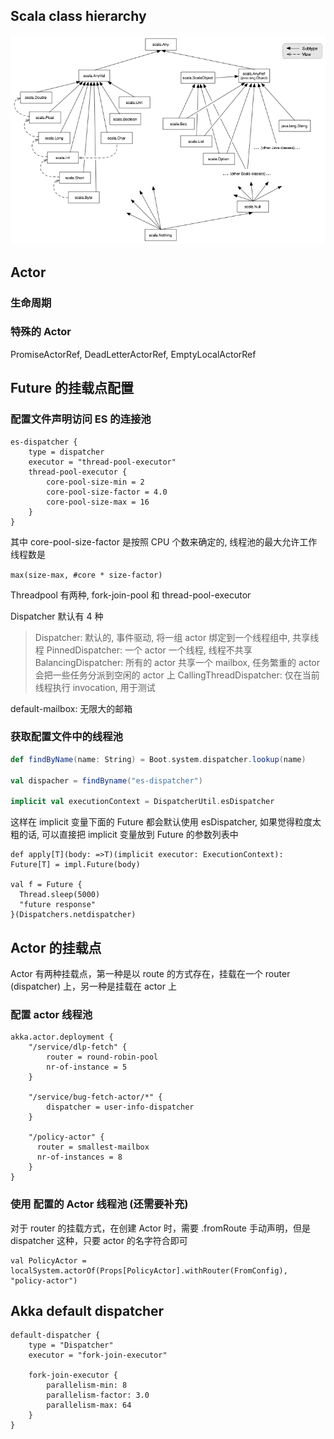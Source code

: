 ## Scala class hierarchy

![](/images/posts/scala/classhierarchy.png)



## Actor
### 生命周期



### 特殊的 Actor

PromiseActorRef, DeadLetterActorRef, EmptyLocalActorRef

## Future 的挂载点配置

### 配置文件声明访问 ES 的连接池

```
es-dispatcher {
    type = dispatcher
    executor = "thread-pool-executor"
    thread-pool-executor {
        core-pool-size-min = 2
        core-pool-size-factor = 4.0
        core-pool-size-max = 16
    }
}
```

其中 core-pool-size-factor 是按照 CPU 个数来确定的, 线程池的最大允许工作线程数是

`max(size-max, #core * size-factor)`

Threadpool 有两种, fork-join-pool 和 thread-pool-executor

Dispatcher 默认有 4 种

> Dispatcher: 默认的, 事件驱动, 将一组 actor 绑定到一个线程组中, 共享线程
> PinnedDispatcher: 一个 actor 一个线程, 线程不共享
> BalancingDispatcher: 所有的 actor 共享一个 mailbox, 任务繁重的 actor 会把一些任务分派到空闲的 actor 上
> CallingThreadDispatcher: 仅在当前线程执行 invocation, 用于测试

default-mailbox: 无限大的邮箱 

### 获取配置文件中的线程池

```scala
def findByName(name: String) = Boot.system.dispatcher.lookup(name)

val dispacher = findByname("es-dispatcher")

implicit val executionContext = DispatcherUtil.esDispatcher
```

这样在 implicit 变量下面的 Future 都会默认使用 esDispatcher, 如果觉得粒度太粗的话, 可以直接把
implicit 变量放到 Future 的参数列表中

```  
def apply[T](body: =>T)(implicit executor: ExecutionContext): Future[T] = impl.Future(body)

val f = Future {
  Thread.sleep(5000)
  "future response"
}(Dispatchers.netdispatcher)
```

## Actor 的挂载点

Actor 有两种挂载点，第一种是以 route 的方式存在，挂载在一个 router (dispatcher) 上，另一种是挂载在 actor 上

### 配置 actor 线程池

```
akka.actor.deployment {
    "/service/dlp-fetch" {
        router = round-robin-pool
        nr-of-instance = 5
    }
    
    "/service/bug-fetch-actor/*" {
        dispatcher = user-info-dispatcher
    }
    
    "/policy-actor" {
      router = smallest-mailbox
      nr-of-instances = 8
    }
}
```

### 使用 配置的 Actor 线程池 (还需要补充)

对于 router 的挂载方式，在创建 Actor 时，需要 .fromRoute 手动声明，但是 dispatcher 这种，只要 actor 的名字符合即可

```
val PolicyActor = localSystem.actorOf(Props[PolicyActor].withRouter(FromConfig), "policy-actor")
```

## Akka default dispatcher


```
default-dispatcher {
    type = "Dispatcher"
    executor = "fork-join-executor"
    
    fork-join-executor {
        parallelism-min: 8
        parallelism-factor: 3.0
        parallelism-max: 64
    }
}
```

